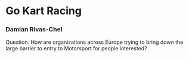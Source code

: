 <!DOCTYPE html>
<html>
    <heading>
      <body>
            <h1>Go Kart Racing</h1>
            <h3>Damian Rivas-Chel</h3>
            <p>
		    Question. How are organizations across Europe trying to bring down the large barrier to entry to Motorsport for people interested?</p>
            
		
	
</html>

